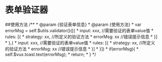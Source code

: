 # 表单验证器
##使用方法
    /**
     * @param {验证表单信息}
     * @param {使用方法}
     *  var errorMsg = self.$utils.validator()([{
     *  input: xxx, //需要验证的表单value值
     *  rules: [{
     *      strategy: xx, //所定义的验证方法
     *      errorMsg: xx //错误提示信息 
     *  }]
     * },{
     *  input: xxx, //需要验证的表单value值
     *  rules: [{
     *      strategy: xx, //所定义的验证方法
     *      errorMsg: xx //错误提示信息 
     *  }] 
     * }])
     *   if(errorMsg){
     *     self.$vux.toast.text(errorMsg);
     *     return;
     *   }
     */